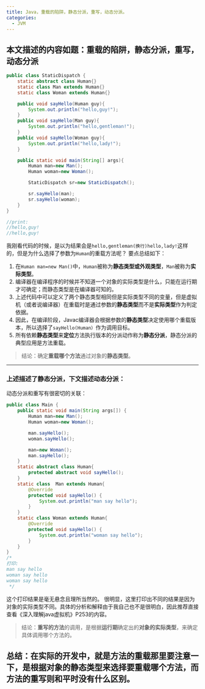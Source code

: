 ```yaml
---
title: Java，重载的陷阱，静态分派，重写，动态分派。
categories:
  - JVM
---
```



## 本文描述的内容如题：重载的陷阱，静态分派，重写，动态分派
``` java
public class StaticDispatch {
    static abstract class Human{}
    static class Man extends Human{}
    static class Woman extends Human{}

    public void sayHello(Human guy){
        System.out.println("hello,guy!");
    }
    public void sayHello(Man guy){
        System.out.println("hello,gentleman!");
    }
    public void sayHello(Woman guy){
        System.out.println("hello,lady!");
    }

    public static void main(String[] args){
        Human man=new Man();
        Human woman=new Woman();

        StaticDispatch sr=new StaticDispatch();

        sr.sayHello(man);
        sr.sayHello(woman);
    }
}

//print:
//hello,guy!
//hello,guy!
```
我刚看代码的时候，是以为结果会是`hello,gentleman(换行)hello,lady!`这样的，但是为什么选择了参数为`Human`的重载方法呢？
要点总结如下：
1. 在`Human man=new Man()`中，`Human`被称为**静态类型或外观类型**，`Man`被称为**实际类型**。
2. 编译器在编译程序的时候并不知道一个对象的实际类型是什么，只能在运行期才可确定；而静态类型是在编译器可知的。
3. 上述代码中可以定义了两个静态类型相同但是实际类型不同的变量，但是虚拟机（或者说编译器）在重载时是通过参数的**静态类型**而不是**实际类型**作为判定依据。
4. 因此，在编译阶段，Javac编译器会根据参数的**静态类型**决定使用哪个重载版本，所以选择了`sayHello(Human）`作为调用目标。
5. 所有依赖**静态类型**来**定位**方法执行版本的分派动作称为**静态分派**，静态分派的典型应用是方法重载。

> 结论：确定**重载哪个方法**通过对象的**静态类型**。

---

### 上述描述了静态分派，下文描述动态分派：
动态分派和重写有很密切的关联：

``` java
public class Main {
    public static void main(String args[]) {
        Human man=new Man();
        Human woman=new Woman();

        man.sayHello();
        woman.sayHello();

        man=new Woman();
        man.sayHello();
    }
    static abstract class Human{
        protected abstract void sayHello();
    }
    static class  Man extends Human{
        @Override
        protected void sayHello() {
            System.out.println("man say hello");
        }
    }
    static class Woman extends Human{
        @Override
        protected void sayHello() {
            System.out.println("woman say hello");
        }
    }
}
/*
打印:
man say hello
woman say hello
woman say hello
 */
```
这个打印结果是毫无悬念且理所当然的。
很明显，这里打印出不同的结果是因为对象的实际类型不同。具体的分析和解释由于我自己也不是很明白，因此推荐直接查看《深入理解java虚拟机》P253的内容。
> 结论：**重写的方法**的调用，是根据**运行期**确定出的**对象的实际类型**，来确定具体调用哪个方法的。


## 总结：在实际的开发中，就是方法的重载那里要注意一下，是根据对象的静态类型来选择要重载哪个方法，而方法的重写则和平时没有什么区别。
                                                                                                                                                                                                                                                                                                                                                                                                                                                                                                                                                                                                                                                                                                                                                                                                                                                                                                                                                                                                                                                                                                                                                                                                                                                                                                                                                                                                                                                                                                                                                                                                                                                                                                                                                                                                                                                                                                                                                                                                                                                                                                                                                                                                                                                                                                                                                                                                                                                                                                                                                                                                                                                                                                                                                                                                                                                                                                                                                                                                                                                                                                                                                                                                                                                                                                                                                                                                                                                                                                                                                                                                                                                                                                                                                                                                                                                                                                                                                                                                                                                                                                                                                                                                                                                                                                                                                                                                                                                                                                                                                                                                                                                                                                                                                                                                                                                                                                                                                                                                                                                                                                                                                                                                                                                                                                                                                                                                                                                                                                                                                                                                                                                                                                                                                                                                                                                                                                                                                                                                                                                                                                                                                                                                                                                                                                                                                                                                                                                                                                                                                                                                                                                                                                                                                                                                                                                                                                                                                                                                                                                                                                                                                                                                                                                              